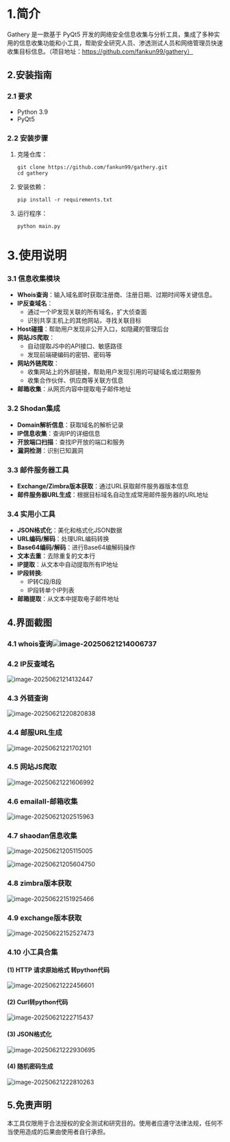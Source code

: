 # 1.简介

Gathery 是一款基于 PyQt5 开发的网络安全信息收集与分析工具，集成了多种实用的信息收集功能和小工具，帮助安全研究人员、渗透测试人员和网络管理员快速收集目标信息。（项目地址：https://github.com/fankun99/gathery）

## 2.安装指南

### 2.1 要求

- Python 3.9
- PyQt5

### 2.2 安装步骤

1. 克隆仓库：

   ```
   git clone https://github.com/fankun99/gathery.git
   cd gathery
   ```

2. 安装依赖：

   ```
   pip install -r requirements.txt
   ```

3. 运行程序：

   ```
   python main.py
   ```

# 3.使用说明

### 3.1 信息收集模块

- **Whois查询**：输入域名即时获取注册商、注册日期、过期时间等关键信息。
- **IP反查域名**：
  - 通过一个IP发现关联的所有域名，扩大侦查面
  - 识别共享主机上的其他网站，寻找关联目标
- **Host碰撞**：帮助用户发现非公开入口，如隐藏的管理后台
- **网站JS爬取**：
  - 自动提取JS中的API接口、敏感路径
  - 发现前端硬编码的密钥、密码等
- **网站外链爬取**：
  - 收集网站上的外部链接，帮助用户发现引用的可疑域名或过期服务
  - 收集合作伙伴、供应商等关联方信息
- **邮箱收集**：从网页内容中提取电子邮件地址

### 3.2 Shodan集成

- **Domain解析信息**：获取域名的解析记录
- **IP信息收集**：查询IP的详细信息
- **开放端口扫描**：查找IP开放的端口和服务
- **漏洞检测**：识别已知漏洞

### 3.3 邮件服务器工具

- **Exchange/Zimbra版本获取**：通过URL获取邮件服务器版本信息
- **邮件服务器URL生成**：根据目标域名自动生成常用邮件服务器的URL地址

### 3.4 实用小工具

- **JSON格式化**：美化和格式化JSON数据
- **URL编码/解码**：处理URL编码转换
- **Base64编码/解码**：进行Base64编解码操作
- **文本去重**：去除重复的文本行
- **IP提取**：从文本中自动提取所有IP地址
- **IP段转换**:
  - IP转C段/B段
  - IP段转单个IP列表
- **邮箱提取**：从文本中提取电子邮件地址



## 4.界面截图

### 4.1 whois查询![image-20250621214006737](README.assets/image-20250621214006737.png)  

### 4.2 IP反查域名

![image-20250621214132447](README.assets/image-20250621214132447.png) 

### 4.3 外链查询

![image-20250621220820838](README.assets/image-20250621220820838.png)

### 4.4 邮服URL生成

![image-20250621221702101](README.assets/image-20250621221702101.png)

### 4.5 网站JS爬取

![image-20250621221606992](README.assets/image-20250621221606992.png)

### 4.6 emailall-邮箱收集

![image-20250621202515963](README.assets/image-20250621213625696.png)



### 4.7 shaodan信息收集

![image-20250621205115005](README.assets/image-20250621205115005.png)

![image-20250621205604750](README.assets/image-20250621205604750.png)

### 4.8 zimbra版本获取

![image-20250622151925466](README.assets/image-20250622151925466.png)

### 4.9 exchange版本获取

![image-20250622152527473](README.assets/image-20250622152527473.png)

### 4.10 小工具合集

#### (1) **HTTP 请求原始格式** 转python代码

![image-20250621222456601](README.assets/image-20250621222456601.png)

#### (2) Curl转python代码

![image-20250621222715437](README.assets/image-20250621222715437.png)

#### (3) JSON格式化

![image-20250621222930695](README.assets/image-20250621222930695.png)

#### (4) 随机密码生成

![image-20250621222810263](README.assets/image-20250621222810263.png)

## 5.免责声明

本工具仅限用于合法授权的安全测试和研究目的。使用者应遵守法律法规，任何不当使用造成的后果由使用者自行承担。

